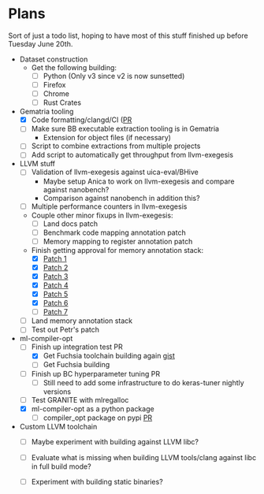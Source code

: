 # Plans

Sort of just a todo list, hoping to have most of this stuff finished up before
Tuesday June 20th.

* Dataset construction
  * Get the following building:
    * [ ] Python (Only v3 since v2 is now sunsetted)
    * [ ] Firefox
    * [ ] Chrome
    * [ ] Rust Crates
* Gematria tooling
  * [x] Code formatting/clangd/CI ([PR](https://github.com/google/gematria/pull/12)
  * [ ] Make sure BB executable extraction tooling is in Gematria
    * Extension for object files (if necessary)
  * [ ] Script to combine extractions from multiple projects
  * [ ] Add script to automatically get throughput from llvm-exegesis
* LLVM stuff
  * [ ] Validation of llvm-exegesis against uica-eval/BHive
    * Maybe setup Anica to work on llvm-exegesis and compare against nanobench?
    * Comparison against nanobench in addition this?
  * [ ] Multiple performance counters in llvm-exegesis
  * Couple other minor fixups in llvm-exegesis:
    * [ ] Land docs patch
    * [ ] Benchmark code mapping annotation patch
    * [ ] Memory mapping to register annotation patch
  * Finish getting approval for memory annotation stack:
    * [x] [Patch 1](https://reviews.llvm.org/D151019)
    * [x] [Patch 2](https://reviews.llvm.org/D151020)
    * [x] [Patch 3](https://reviews.llvm.org/D151021)
    * [x] [Patch 4](https://reviews.llvm.org/D151022)
    * [x] [Patch 5](https://reviews.llvm.org/D151023)
    * [x] [Patch 6](https://reviews.llvm.org/D151024)
    * [ ] [Patch 7](https://reviews.llvm.org/D151025)
  * [ ] Land memory annotation stack
  * [ ] Test out Petr's patch
* ml-compiler-opt
  * [ ] Finish up integration test PR
    * [x] Get Fuchsia toolchain building again [gist](https://gist.github.com/boomanaiden154/74edd4a321f76aaf64355c5153886113)
    * [ ] Get Fuchsia building
  * [ ] Finish up BC hyperparameter tuning PR
    * [ ] Still need to add some infrastructure to do keras-tuner nightly versions
  * [ ] Test GRANITE with mlregalloc
  * [x] ml-compiler-opt as a python package
    * [ ] compiler\_opt package on pypi [PR](https://github.com/google/ml-compiler-opt/pull/266)
* Custom LLVM toolchain
  * [ ] Maybe experiment with building against LLVM libc?
  * [ ] Evaluate what is missing when building LLVM tools/clang against libc in
  full build mode?
  * [ ] Experiment with building static binaries?

